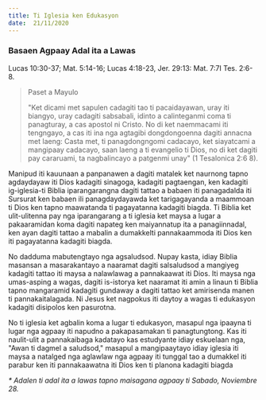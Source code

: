 ```yaml
---
title: Ti Iglesia ken Edukasyon
date:  21/11/2020
---
```


### Basaen Agpaay Adal ita a Lawas
Lucas 10:30-37; Mat. 5:14-16; Lucas 4:18-23, Jer. 29:13: Mat. 7:7I Tes. 2:6-8.

> <p>Paset a Mayulo</p>
> "Ket dicami met sapulen cadagiti tao ti pacaidayawan, uray iti biangyo, uray cadagiti sabsabali, idinto a calinteganmi coma ti panagturay, a cas apostol ni Cristo. No di ket naemmacami iti tengngayo, a cas iti ina nga agtagibi dongdongoenna dagiti annacna met laeng: Casta met, ti panagdongngomi cadacayo, ket siayatcami a mangipaay cadacayo, saan laeng a ti evangelio ti Dios, no di ket dagiti pay cararuami, ta nagbalincayo a patgenmi unay" (1 Tesalonica 2:6 8).

Manipud iti kauunaan a panpanawen a dagiti matalek ket naurnong tapno agdaydayaw iti Dios kadagiti sinagoga, kadagiti pagtaengan, ken kadagiti ig-iglesia-ti Biblia iparangarangna dagiti tattao a babaen iti panagadalda iti Sursurat ken babaen ili panagdaydayawda ket tarigagayanda a maammoan ti Dios ken tapno maawatanda ti pagayatanna kadagiti biagda. Ti Biblia ket ulit-ulitenna pay nga iparangarang a ti iglesia ket maysa a lugar a pakaaramidan koma dagiti napateg ken maiyannatup ita a panagiinnadal, ken ayan dagiti tattao a mabalin a dumakkelti pannakaammoda iti Dios ken iti pagayatanna kadagiti biagda.

No dadduma mabutengtayo nga agsaludsod. Nupay kasta, idiay Biblia masansan a masarakantayo a naaramat dagiti salsaludsod a mangiyeg kadagiti tattao iti maysa a nalawlawag a pannakaawat iti Dios. Iti maysa nga umas-asping a wagas, dagiti is-istorya ket naaramat iti amin a linaun ti Biblia tapno mangaramid kadagiti gundaway a dagiti tattao ket amirisenda manen ti pannakaitalagada. Ni Jesus ket nagpokus iti daytoy a wagas ti edukasyon kadagiti disipolos ken pasurotna.

No ti iglesia ket agbalin koma a lugar ti edukasyon, masapul nga ipaayna ti lugar nga agpaay iti napudno a pakapasamakan ti panagtungtong. Kas iti naulit-ulit a pannakaibaga kadatayo kas estudyante idiay eskuelaan nga, "Awan ti dagmel a saludsod," masapul a mangipaaytayo idiay iglesia iti maysa a natalged nga aglawlaw nga agpaay iti tunggal tao a dumakkel iti parabur ken iti pannakaawatna iti Dios ken ti planona kadagiti biagda

_* Adalen ti adal ita a lawas tapno maisagana agpaay ti Sabado, Noviembre 28._